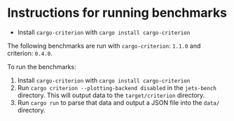 # Instructions for running benchmarks

- Install `cargo-criterion` with `cargo install cargo-criterion`

The following benchmarks are run with `cargo-criterion`: `1.1.0`
and criterion: `0.4.0`.

To run the benchmarks:

1. Install `cargo-criterion` with `cargo install cargo-criterion`
2. Run `cargo criterion --plotting-backend disabled` in the `jets-bench` directory. This will output data to the `target/criterion` directory.
3. Run `cargo run` to parse that data and output a JSON file into the `data/` directory.

